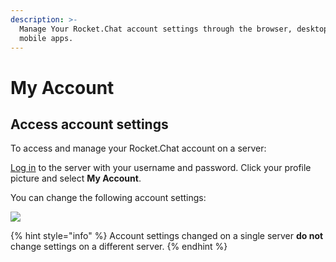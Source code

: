```yaml
---
description: >-
  Manage Your Rocket.Chat account settings through the browser, desktop, and
  mobile apps.
---
```


# My Account

## Access account settings

To access and manage your Rocket.Chat account on a server:

[Log in](https://open.rocket.chat) to the server with your username and password. Click your profile picture and select **My Account**.

You can change the following account settings:

![](../../../../.gitbook/assets/user\_panel\_3.png)

{% hint style="info" %}
Account settings changed on a single server **do not** change settings on a different server.
{% endhint %}
